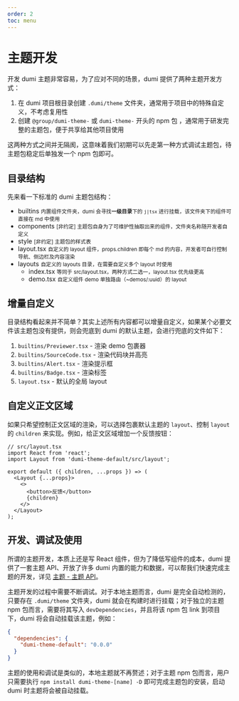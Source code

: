 ```yaml
---
order: 2
toc: menu
---
```


# 主题开发

开发 dumi 主题非常容易，为了应对不同的场景，dumi 提供了两种主题开发方式：

1. 在 dumi 项目根目录创建 `.dumi/theme` 文件夹，通常用于项目中的特殊自定义，不考虑复用性
2. 创建 `@group/dumi-theme-` 或 `dumi-theme-` 开头的 npm 包 ，通常用于研发完整的主题包，便于共享给其他项目使用

这两种方式之间并无隔阂，这意味着我们初期可以先走第一种方式调试主题包，待主题包稳定后单独发一个 npm 包即可。

## 目录结构

先来看一下标准的 dumi 主题包结构：

<Tree title=".dumi/theme（本地主题）或 dumi-theme-[name]/src（npm 主题包）">
  <ul>
    <li>
      builtins
      <small>内置组件文件夹，dumi 会寻找<strong>一级目录</strong>下的 <code>j|tsx</code> 进行挂载，该文件夹下的组件可直接在 md 中使用</small>
    </li>
    <li>
      components
      <small>[非约定] 主题包自身为了可维护性抽取出来的组件，文件夹名称随开发者自定义</small>
    </li>
    <li>
      style
      <small>[非约定] 主题包的样式表</small>
    </li>
    <li>
      layout.tsx
      <small>自定义的 layout 组件，props.children 即每个 md 的内容，开发者可自行控制导航、侧边栏及内容渲染</small>
    </li>
    <li>
      layouts
      <small>自定义的 layouts 目录，在需要自定义多个 layout 时使用</small>
      <ul>
        <li>
          index.tsx
          <small>等同于 src/layout.tsx，两种方式二选一，layout.tsx 优先级更高</small>
        </li>
        <li>
          demo.tsx
          <small>自定义组件 demo 单独路由（~demos/:uuid）的 layout</small>
        </li>
      </ul>
    </li>
  </ul>
</Tree>

## 增量自定义

目录结构看起来并不简单？其实上述所有内容都可以增量自定义，如果某个必要文件该主题包没有提供，则会兜底到 dumi 的默认主题，会进行兜底的文件如下：

1. `builtins/Previewer.tsx` - 渲染 demo 包裹器
2. `builtins/SourceCode.tsx` - 渲染代码块并高亮
3. `builtins/Alert.tsx` - 渲染提示框
4. `builtins/Badge.tsx` - 渲染标签
5. `layout.tsx` - 默认的全局 layout

## 自定义正文区域

如果只希望控制正文区域的渲染，可以选择包裹默认主题的 `layout`、控制 `layout` 的 `children` 来实现。例如，给正文区域增加一个反馈按钮：

```tsx | pure
// src/layout.tsx
import React from 'react';
import Layout from 'dumi-theme-default/src/layout';

export default ({ children, ...props }) => (
  <Layout {...props}>
    <>
      <button>反馈</button>
      {children}
    </>
  </Layout>
);
```

## 开发、调试及使用

所谓的主题开发，本质上还是写 React 组件，但为了降低写组件的成本，dumi 提供了一套主题 API、开放了许多 dumi 内置的能力和数据，可以帮我们快速完成主题的开发，详见 [主题 - 主题 API](/theme/api)。

主题开发的过程中需要不断调试。对于本地主题而言，dumi 是完全自动检测的，只要存在 `.dumi/theme` 文件夹，dumi 就会在构建时进行挂载；对于独立的主题 npm 包而言，需要将其写入 `devDependencies`，并且将该 npm 包 link 到项目下，dumi 将会自动挂载该主题，例如：

```json
{
  "dependencies": {
    "dumi-theme-default": "0.0.0"
  }
}
```

主题的使用和调试是类似的，本地主题就不再赘述；对于主题 npm 包而言，用户只需要执行 `npm install dumi-theme-[name] -D` 即可完成主题包的安装，启动 dumi 时主题将会被自动挂载。
